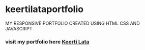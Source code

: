 # keertilataportfolio
MY RESPONSIVE PORTFOLIO CREATED USING HTML CSS AND JAVASCRIPT
</br>
### visit my portfolio here [Keerti Lata](https://mikrokosmos2109.github.io/keertilataportfolio/)
